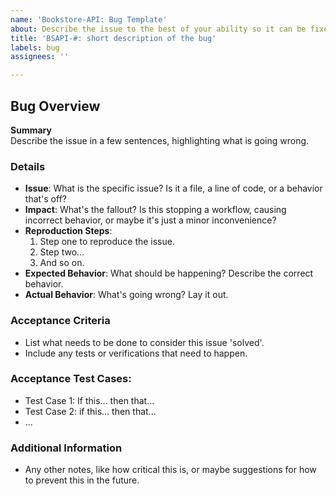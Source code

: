 ```yaml
---
name: 'Bookstore-API: Bug Template'
about: Describe the issue to the best of your ability so it can be fixed.
title: 'BSAPI-#: short description of the bug'
labels: bug
assignees: ''

---
```


## Bug Overview

**Summary**  
Describe the issue in a few sentences, highlighting what is going wrong.

### Details
- **Issue**: What is the specific issue? Is it a file, a line of code, or a behavior that's off?
- **Impact**: What's the fallout? Is this stopping a workflow, causing incorrect behavior, or maybe it's just a minor inconvenience?
- **Reproduction Steps**: 
  1. Step one to reproduce the issue.
  2. Step two...
  3. And so on.
- **Expected Behavior**: What should be happening? Describe the correct behavior.
- **Actual Behavior**: What's going wrong? Lay it out.

### Acceptance Criteria
- List what needs to be done to consider this issue 'solved'.
- Include any tests or verifications that need to happen.

### Acceptance Test Cases:
- Test Case 1: If this... then that...
- Test Case 2: if this... then that...
- ...

### Additional Information
- Any other notes, like how critical this is, or maybe suggestions for how to prevent this in the future.
